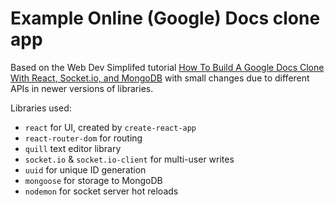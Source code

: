 # Example Online (Google) Docs clone app

Based on the Web Dev Simplifed tutorial [How To Build A Google Docs Clone With React, Socket.io, and MongoDB](https://youtu.be/iRaelG7v0OU) with small changes due to different APIs in newer versions of libraries.

Libraries used:
- `react` for UI, created by `create-react-app`
- `react-router-dom` for routing
- `quill` text editor library
- `socket.io` & `socket.io-client` for multi-user writes
- `uuid` for unique ID generation
- `mongoose` for storage to MongoDB
- `nodemon` for socket server hot reloads